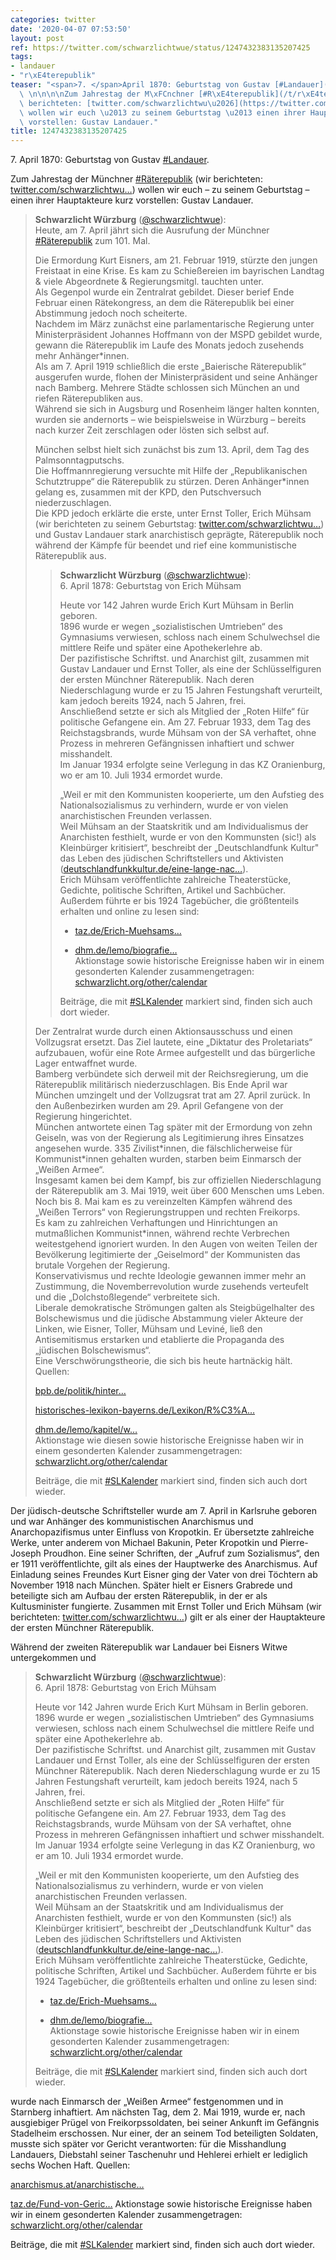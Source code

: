 ```yaml
---
categories: twitter
date: '2020-04-07 07:53:50'
layout: post
ref: https://twitter.com/schwarzlichtwue/status/1247432383135207425
tags:
- landauer
- "r\xE4terepublik"
teaser: "<span>7. </span>April 1870: Geburtstag von Gustav [#Landauer](/t/landauer).\
  \ \n\n\n\nZum Jahrestag der M\xFCnchner [#R\xE4terepublik](/t/r\xE4terepublik) (wir\
  \ berichteten: [twitter.com/schwarzlichtwu\u2026](https://twitter.com/schwarzlichtwue/status/1247431231152820224?s=19))\
  \ wollen wir euch \u2013 zu seinem Geburtstag \u2013 einen ihrer Hauptakteure kurz\
  \ vorstellen: Gustav Landauer."
title: 1247432383135207425
---
```

<span>7. </span>April 1870: Geburtstag von Gustav [#Landauer](/t/landauer). 



Zum Jahrestag der Münchner [#Räterepublik](/t/räterepublik) (wir berichteten: [twitter.com/schwarzlichtwu…](https://twitter.com/schwarzlichtwue/status/1247431231152820224?s=19)) wollen wir euch – zu seinem Geburtstag – einen ihrer Hauptakteure kurz vorstellen: Gustav Landauer.
> <b>Schwarzlicht Würzburg</b> ([@schwarzlichtwue](https://twitter.com/schwarzlichtwue)):  
>Heute, am 7. April jährt sich die Ausrufung der Münchner [#Räterepublik](/t/räterepublik) zum 101. Mal.   
>  
>  
>  
>Die Ermordung Kurt Eisners, am 21. Februar 1919, stürzte den jungen Freistaat in eine Krise. Es kam zu Schießereien im bayrischen Landtag &amp; viele Abgeordnete &amp; Regierungsmitgl. tauchten unter.  
>Als Gegenpol wurde ein Zentralrat gebildet. Dieser berief Ende Februar einen Rätekongress, an dem die Räterepublik bei einer Abstimmung jedoch noch scheiterte.  
>Nachdem im März zunächst eine parlamentarische Regierung unter Ministerpräsident Johannes Hoffmann von der MSPD gebildet wurde, gewann die Räterepublik im Laufe des Monats jedoch zusehends mehr Anhänger\*innen.  
>Als am 7. April 1919 schließlich die erste „Baierische Räterepublik“ ausgerufen wurde, flohen der Ministerpräsident und seine Anhänger nach Bamberg. Mehrere Städte schlossen sich München an und riefen Räterepubliken aus.  
>Während sie sich in Augsburg und Rosenheim länger halten konnten, wurden sie andernorts – wie beispielsweise in Würzburg – bereits nach kurzer Zeit zerschlagen oder lösten sich selbst auf.   
>  
>  
>  
>München selbst hielt sich zunächst bis zum 13. April, dem Tag des Palmsonntagputschs.  
>Die Hoffmannregierung versuchte mit Hilfe der „Republikanischen Schutztruppe“ die Räterepublik zu stürzen. Deren Anhänger\*innen gelang es, zusammen mit der KPD, den Putschversuch niederzuschlagen.  
>Die KPD jedoch erklärte die erste, unter Ernst Toller, Erich Mühsam (wir berichteten zu seinem Geburtstag: [twitter.com/schwarzlichtwu…](https://twitter.com/schwarzlichtwue/status/1247086898578931713?s=19)) und Gustav Landauer stark anarchistisch geprägte, Räterepublik noch während der Kämpfe für beendet und rief eine kommunistische Räterepublik aus.  
>> <b>Schwarzlicht Würzburg</b> ([@schwarzlichtwue](https://twitter.com/schwarzlichtwue)):    
>><span>6. </span>April 1878: Geburtstag von Erich Mühsam    
>>    
>>    
>>    
>>Heute vor 142 Jahren wurde Erich Kurt Mühsam in Berlin geboren.    
>>1896 wurde er wegen „sozialistischen Umtrieben“ des Gymnasiums verwiesen, schloss nach einem Schulwechsel die mittlere Reife und später eine Apothekerlehre ab.    
>>Der pazifistische Schriftst. und Anarchist gilt, zusammen mit Gustav Landauer und Ernst Toller, als eine der Schlüsselfiguren der ersten Münchner Räterepublik. Nach deren Niederschlagung wurde er zu 15 Jahren Festungshaft verurteilt, kam  jedoch bereits 1924, nach 5 Jahren, frei.    
>>Anschließend setzte er sich als Mitglied der „Roten Hilfe“ für politische Gefangene ein. Am 27. Februar 1933, dem Tag des Reichstagsbrands, wurde Mühsam von der SA verhaftet, ohne Prozess in mehreren Gefängnissen inhaftiert und schwer misshandelt.    
>>Im Januar 1934 erfolgte seine Verlegung in das KZ Oranienburg, wo er am 10. Juli 1934 ermordet wurde.    
>>    
>>    
>>    
>>„Weil er mit den Kommunisten kooperierte, um den Aufstieg des Nationalsozialismus zu verhindern, wurde er von vielen anarchistischen Freunden verlassen.    
>>Weil Mühsam an der Staatskritik und am Individualismus der Anarchisten festhielt, wurde er von den Kommunsten (sic!) als Kleinbürger kritisiert“, beschreibt der „Deutschlandfunk Kultur" das Leben des jüdischen Schriftstellers und Aktivisten ([deutschlandfunkkultur.de/eine-lange-nac…](https://www.deutschlandfunkkultur.de/eine-lange-nacht-ueber-erich-muehsam-liebe-und-anarchie.1024.de.html?dram:article_id=414915)).    
>>Erich Mühsam veröffentlichte zahlreiche Theaterstücke, Gedichte, politische Schriften, Artikel und Sachbücher. Außerdem führte er bis 1924 Tagebücher, die größtenteils erhalten und online zu lesen sind:    
>>    
>>    
>>    
>>- [taz.de/Erich-Muehsams…](https://taz.de/Erich-Muehsams-Tagebuecher/!5611820/)    
>>    
>>- [dhm.de/lemo/biografie…](https://www.dhm.de/lemo/biografie/erich-muehsam)    
>>Aktionstage sowie historische Ereignisse haben wir in einem gesonderten Kalender zusammengetragen: [schwarzlicht.org/other/calendar](https://schwarzlicht.org/other/calendar)    
>>    
>>    
>>    
>>Beiträge, die mit [#SLKalender](/t/slkalender) markiert sind, finden sich auch dort wieder.    
>  
>  
>Der Zentralrat wurde durch einen Aktionsausschuss und einen Vollzugsrat ersetzt. Das Ziel lautete, eine „Diktatur des Proletariats“ aufzubauen, wofür eine Rote Armee aufgestellt und das bürgerliche Lager entwaffnet wurde.  
>Bamberg verbündete sich derweil mit der Reichsregierung, um die Räterepublik militärisch niederzuschlagen. Bis Ende April war München umzingelt und der Vollzugsrat trat am 27. April zurück. In den Außenbezirken wurden am 29. April Gefangene von der Regierung hingerichtet.  
>München antwortete einen Tag später mit der Ermordung von zehn Geiseln, was von der Regierung als Legitimierung ihres Einsatzes angesehen wurde. 335 Zivilist\*innen, die fälschlicherweise für Kommunist\*innen gehalten wurden, starben beim Einmarsch der „Weißen Armee“.  
>Insgesamt kamen bei dem Kampf, bis zur offiziellen Niederschlagung der Räterepublik am 3. Mai 1919, weit über 600 Menschen ums Leben. Noch bis 8. Mai kam es zu vereinzelten Kämpfen während des „Weißen Terrors“ von Regierungstruppen und rechten Freikorps.  
>Es kam zu zahlreichen Verhaftungen und Hinrichtungen an mutmaßlichen Kommunist\*innen, während rechte Verbrechen weitestgehend ignoriert wurden. In den Augen von weiten Teilen der Bevölkerung legitimierte der „Geiselmord“ der Kommunisten das brutale Vorgehen der Regierung.  
>Konservativismus und rechte Ideologie gewannen immer mehr an Zustimmung, die Novemberrevolution wurde zusehends verteufelt und die „Dolchstoßlegende“ verbreitete sich.  
>Liberale demokratische Strömungen galten als Steigbügelhalter des Bolschewismus und die jüdische Abstammung vieler Akteure der Linken, wie Eisner, Toller, Mühsam und Leviné, ließ den Antisemitismus erstarken und etablierte die Propaganda des „jüdischen Bolschewismus“.  
>Eine Verschwörungstheorie, die sich bis heute hartnäckig hält.  
>Quellen:  
>  
>  
>  
>[bpb.de/politik/hinter…](https://www.bpb.de/politik/hintergrund-aktuell/288869/100-jahre-muenchner-raeterepublik)   
>  
>  
>  
>[historisches-lexikon-bayerns.de/Lexikon/R%C3%A…](https://www.historisches-lexikon-bayerns.de/Lexikon/R%C3%A4terepublik_Baiern_(1919)#Eskalation_der_inneren_Konflikte_und_Sturz_der_kommunistischen_R.C3.A4teregierung)   
>  
>  
>  
>[dhm.de/lemo/kapitel/w…](https://www.dhm.de/lemo/kapitel/weimarer-republik/revolution-191819/muenchner-raeterepublik.html)  
>Aktionstage wie diesen sowie historische Ereignisse haben wir in einem gesonderten Kalender zusammengetragen: [schwarzlicht.org/other/calendar](https://schwarzlicht.org/other/calendar)  
>  
>  
>  
>Beiträge, die mit [#SLKalender](/t/slkalender) markiert sind, finden sich auch dort wieder.  


Der jüdisch-deutsche Schriftsteller wurde am 7. April in Karlsruhe geboren und war Anhänger des kommunistischen Anarchismus und Anarchopazifismus unter Einfluss von Kropotkin.
Er übersetzte zahlreiche Werke, unter anderem von Michael Bakunin, Peter Kropotkin und Pierre-Joseph Proudhon. Eine seiner Schriften, der „Aufruf zum Sozialismus“, den er 1911 veröffentlichte, gilt als eines der Hauptwerke des Anarchismus.
Auf Einladung seines Freundes Kurt Eisner ging der Vater von drei Töchtern ab November 1918 nach München. Später hielt er Eisners Grabrede und beteiligte sich am Aufbau der ersten Räterepublik, in der er als Kultusminister fungierte.
Zusammen mit Ernst Toller und Erich Mühsam (wir berichteten: [twitter.com/schwarzlichtwu…](https://twitter.com/schwarzlichtwue/status/1247086898578931713?s=19)) gilt er als einer der Hauptakteure der ersten Münchner Räterepublik. 

Während der zweiten Räterepublik war Landauer bei Eisners Witwe untergekommen und 
> <b>Schwarzlicht Würzburg</b> ([@schwarzlichtwue](https://twitter.com/schwarzlichtwue)):  
><span>6. </span>April 1878: Geburtstag von Erich Mühsam  
>  
>  
>  
>Heute vor 142 Jahren wurde Erich Kurt Mühsam in Berlin geboren.  
>1896 wurde er wegen „sozialistischen Umtrieben“ des Gymnasiums verwiesen, schloss nach einem Schulwechsel die mittlere Reife und später eine Apothekerlehre ab.  
>Der pazifistische Schriftst. und Anarchist gilt, zusammen mit Gustav Landauer und Ernst Toller, als eine der Schlüsselfiguren der ersten Münchner Räterepublik. Nach deren Niederschlagung wurde er zu 15 Jahren Festungshaft verurteilt, kam  jedoch bereits 1924, nach 5 Jahren, frei.  
>Anschließend setzte er sich als Mitglied der „Roten Hilfe“ für politische Gefangene ein. Am 27. Februar 1933, dem Tag des Reichstagsbrands, wurde Mühsam von der SA verhaftet, ohne Prozess in mehreren Gefängnissen inhaftiert und schwer misshandelt.  
>Im Januar 1934 erfolgte seine Verlegung in das KZ Oranienburg, wo er am 10. Juli 1934 ermordet wurde.  
>  
>  
>  
>„Weil er mit den Kommunisten kooperierte, um den Aufstieg des Nationalsozialismus zu verhindern, wurde er von vielen anarchistischen Freunden verlassen.  
>Weil Mühsam an der Staatskritik und am Individualismus der Anarchisten festhielt, wurde er von den Kommunsten (sic!) als Kleinbürger kritisiert“, beschreibt der „Deutschlandfunk Kultur" das Leben des jüdischen Schriftstellers und Aktivisten ([deutschlandfunkkultur.de/eine-lange-nac…](https://www.deutschlandfunkkultur.de/eine-lange-nacht-ueber-erich-muehsam-liebe-und-anarchie.1024.de.html?dram:article_id=414915)).  
>Erich Mühsam veröffentlichte zahlreiche Theaterstücke, Gedichte, politische Schriften, Artikel und Sachbücher. Außerdem führte er bis 1924 Tagebücher, die größtenteils erhalten und online zu lesen sind:  
>  
>  
>  
>- [taz.de/Erich-Muehsams…](https://taz.de/Erich-Muehsams-Tagebuecher/!5611820/)  
>  
>- [dhm.de/lemo/biografie…](https://www.dhm.de/lemo/biografie/erich-muehsam)  
>Aktionstage sowie historische Ereignisse haben wir in einem gesonderten Kalender zusammengetragen: [schwarzlicht.org/other/calendar](https://schwarzlicht.org/other/calendar)  
>  
>  
>  
>Beiträge, die mit [#SLKalender](/t/slkalender) markiert sind, finden sich auch dort wieder.  


 wurde nach Einmarsch der „Weißen Armee“ festgenommen und in Starnberg inhaftiert. Am nächsten Tag, dem 2. Mai 1919, wurde er, nach ausgiebiger Prügel von Freikorpssoldaten, bei seiner Ankunft im Gefängnis Stadelheim erschossen.
Nur einer, der an seinem Tod beteiligten Soldaten, musste sich später vor Gericht verantworten: für die Misshandlung Landauers, Diebstahl seiner Taschenuhr und Hehlerei erhielt er lediglich sechs Wochen Haft.
Quellen:



[anarchismus.at/anarchistische…](https://www.anarchismus.at/anarchistische-klassiker/gustav-landauer/113-gustav-landauer-1870-1919-kurzbiografie)



[taz.de/Fund-von-Geric…](https://taz.de/Fund-von-Gerichtsakten-im-Fall-Landauer/!5588911/)
Aktionstage sowie historische Ereignisse haben wir in einem gesonderten Kalender zusammengetragen: [schwarzlicht.org/other/calendar](https://schwarzlicht.org/other/calendar)



Beiträge, die mit [#SLKalender](/t/slkalender) markiert sind, finden sich auch dort wieder.